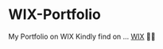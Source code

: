 # WIX-Portfolio
My Portfolio on WIX
Kindly find on ... [WIX](https://pritilove2705.wixsite.com/love-amarachi-nwankw) 
🥰🥰
